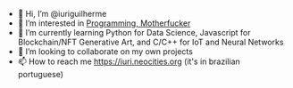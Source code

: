 - 👋 Hi, I’m @iuriguilherme  
- 👀 I’m interested in [Programming, Motherfucker](http://programming-motherfucker.com/)  
- 🌱 I’m currently learning Python for Data Science, Javascript for Blockchain/NFT Generative Art, and C/C++ for IoT and Neural Networks  
- 💞️ I’m looking to collaborate on my own projects  
- 📫 How to reach me <https://iuri.neocities.org> (it's in brazilian portuguese)  

<!---
iuriguilherme/iuriguilherme is a ✨ special ✨ repository because its `README.md` (this file) appears on your GitHub profile.
You can click the Preview link to take a look at your changes.
--->
